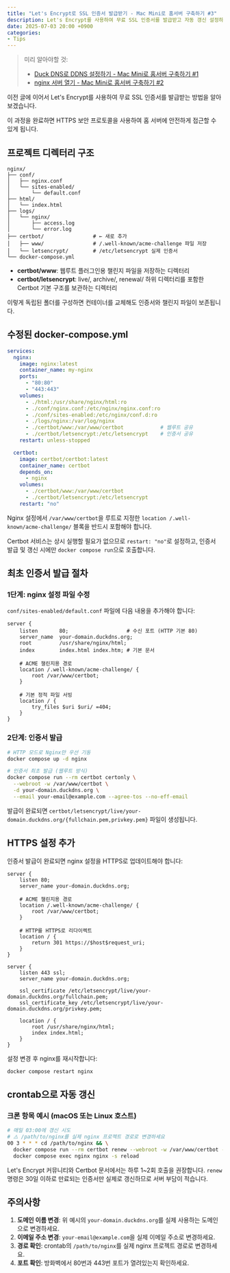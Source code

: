 ```yaml
---
title: "Let's Encrypt로 SSL 인증서 발급받기 - Mac Mini로 홈서버 구축하기 #3"
description: Let's Encrypt를 사용하여 무료 SSL 인증서를 발급받고 자동 갱신 설정하는 방법
date: 2025-07-03 20:00 +0900
categories:
- Tips
---
```


> 미리 알아야할 것:
> - [Duck DNS로 DDNS 설정하기 - Mac Mini로 홈서버 구축하기 #1](/posts/duck_dns/)
> - [nginx 서버 열기 - Mac Mini로 홈서버 구축하기 #2](/posts/nginx/)


이전 글에 이어서 Let's Encrypt를 사용하여 무료 SSL 인증서를 발급받는 방법을 알아보겠습니다.

이 과정을 완료하면 HTTPS 보안 프로토콜을 사용하여 홈 서버에 안전하게 접근할 수 있게 됩니다.

## 프로젝트 디렉터리 구조

```
nginx/
├── conf/
│   ├── nginx.conf
│   └── sites-enabled/
│       └── default.conf
├── html/
│   └── index.html
├── logs/
│   └── nginx/
│       ├── access.log
│       └── error.log
├── certbot/                # ← 새로 추가
│   ├── www/                # /.well-known/acme-challenge 파일 저장
│   └── letsencrypt/        # /etc/letsencrypt 실제 인증서
└── docker-compose.yml
```

- **certbot/www**: 웹루트 플러그인용 챌린지 파일을 저장하는 디렉터리
- **certbot/letsencrypt**: live/, archive/, renewal/ 하위 디렉터리를 포함한 Certbot 기본 구조를 보관하는 디렉터리

이렇게 독립된 폴더를 구성하면 컨테이너를 교체해도 인증서와 챌린지 파일이 보존됩니다.

## 수정된 docker-compose.yml

```yaml
services:
  nginx:
    image: nginx:latest
    container_name: my-nginx
    ports:
      - "80:80"
      - "443:443"
    volumes:
      - ./html:/usr/share/nginx/html:ro
      - ./conf/nginx.conf:/etc/nginx/nginx.conf:ro
      - ./conf/sites-enabled:/etc/nginx/conf.d:ro
      - ./logs/nginx:/var/log/nginx
      - ./certbot/www:/var/www/certbot            # 웹루트 공유
      - ./certbot/letsencrypt:/etc/letsencrypt    # 인증서 공유
    restart: unless-stopped

  certbot:
    image: certbot/certbot:latest
    container_name: certbot
    depends_on:
      - nginx
    volumes:
      - ./certbot/www:/var/www/certbot
      - ./certbot/letsencrypt:/etc/letsencrypt
    restart: "no"
```

Nginx 설정에서 `/var/www/certbot`을 루트로 지정한 `location /.well-known/acme-challenge/` 블록을 반드시 포함해야 합니다.

Certbot 서비스는 상시 실행할 필요가 없으므로 `restart: "no"`로 설정하고, 인증서 발급 및 갱신 시에만 `docker compose run`으로 호출합니다.

## 최초 인증서 발급 절차

### 1단계: nginx 설정 파일 수정

`conf/sites-enabled/default.conf` 파일에 다음 내용을 추가해야 합니다:

```nginx
server {
    listen       80;                   # 수신 포트 (HTTP 기본 80)
    server_name  your-domain.duckdns.org;
    root         /usr/share/nginx/html;
    index        index.html index.htm; # 기본 문서

    # ACME 챌린지용 경로
    location /.well-known/acme-challenge/ {
        root /var/www/certbot;
    }

    # 기본 정적 파일 서빙
    location / {
        try_files $uri $uri/ =404;
    }
}
```

### 2단계: 인증서 발급

```bash
# HTTP 모드로 Nginx만 우선 기동
docker compose up -d nginx

# 인증서 최초 발급 (웹루트 방식)
docker compose run --rm certbot certonly \
  --webroot -w /var/www/certbot \
  -d your-domain.duckdns.org \
  --email your-email@example.com --agree-tos --no-eff-email
```

발급이 완료되면 `certbot/letsencrypt/live/your-domain.duckdns.org/{fullchain.pem,privkey.pem}` 파일이 생성됩니다.

## HTTPS 설정 추가

인증서 발급이 완료되면 nginx 설정을 HTTPS로 업데이트해야 합니다:

```nginx
server {
    listen 80;
    server_name your-domain.duckdns.org;
    
    # ACME 챌린지용 경로
    location /.well-known/acme-challenge/ {
        root /var/www/certbot;
    }
    
    # HTTP를 HTTPS로 리다이렉트
    location / {
        return 301 https://$host$request_uri;
    }
}

server {
    listen 443 ssl;
    server_name your-domain.duckdns.org;
    
    ssl_certificate /etc/letsencrypt/live/your-domain.duckdns.org/fullchain.pem;
    ssl_certificate_key /etc/letsencrypt/live/your-domain.duckdns.org/privkey.pem;
    
    location / {
        root /usr/share/nginx/html;
        index index.html;
    }
}
```

설정 변경 후 nginx를 재시작합니다:

```bash
docker compose restart nginx
```

## crontab으로 자동 갱신

### 크론 항목 예시 (macOS 또는 Linux 호스트)

```bash
# 매일 03:00에 갱신 시도
# ⚠️ /path/to/nginx를 실제 nginx 프로젝트 경로로 변경하세요
00 3 * * * cd /path/to/nginx && \
  docker compose run --rm certbot renew --webroot -w /var/www/certbot --quiet && \
  docker compose exec nginx nginx -s reload
```

Let's Encrypt 커뮤니티와 Certbot 문서에서는 하루 1~2회 호출을 권장합니다. `renew` 명령은 30일 이하로 만료되는 인증서만 실제로 갱신하므로 서버 부담이 적습니다.


## 주의사항

1. **도메인 이름 변경**: 위 예시의 `your-domain.duckdns.org`를 실제 사용하는 도메인으로 변경하세요.
2. **이메일 주소 변경**: `your-email@example.com`을 실제 이메일 주소로 변경하세요.
3. **경로 확인**: crontab의 `/path/to/nginx`를 실제 nginx 프로젝트 경로로 변경하세요.
4. **포트 확인**: 방화벽에서 80번과 443번 포트가 열려있는지 확인하세요.